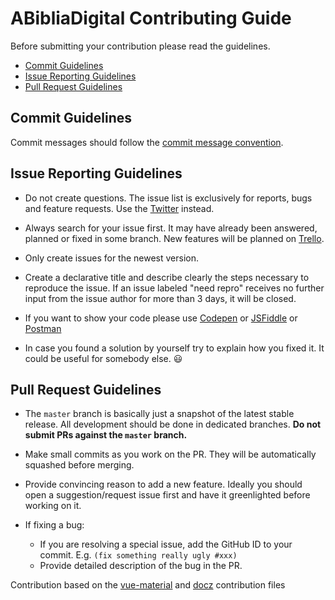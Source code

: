 # ABibliaDigital Contributing Guide

Before submitting your contribution please read the guidelines.

- [Commit Guidelines](#commit-guidelines)
- [Issue Reporting Guidelines](#issue-reporting-guidelines)
- [Pull Request Guidelines](#pull-request-guidelines)

## Commit Guidelines

Commit messages should follow the [commit message convention](https://www.conventionalcommits.org/en/v1.0.0-beta.2/).

## Issue Reporting Guidelines

- Do not create questions. The issue list is exclusively for reports, bugs and feature requests. Use the [Twitter](https://twitter.com/marciovsena) instead.

- Always search for your issue first. It may have already been answered, planned or fixed in some branch. New features will be planned on [Trello](https://trello.com/b/VPGRzM36).

- Only create issues for the newest version.

- Create a declarative title and describe clearly the steps necessary to reproduce the issue. If an issue labeled "need repro" receives no further input from the issue author for more than 3 days, it will be closed.

- If you want to show your code please use [Codepen](http://codepen.io/pen/) or [JSFiddle](https://jsfiddle.net/) or [Postman](https://www.getpostman.com/)

- In case you found a solution by yourself try to explain how you fixed it. It could be useful for somebody else. 😃

## Pull Request Guidelines

- The `master` branch is basically just a snapshot of the latest stable release. All development should be done in dedicated branches. **Do not submit PRs against the `master` branch.**

- Make small commits as you work on the PR. They will be automatically squashed before merging.

- Provide convincing reason to add a new feature. Ideally you should open a suggestion/request issue first and have it greenlighted before working on it.

- If fixing a bug:
  - If you are resolving a special issue, add the GitHub ID to your commit. E.g. `(fix something really ugly #xxx)`
  - Provide detailed description of the bug in the PR.

Contribution based on the [vue-material](https://github.com/vuematerial/vue-material/blob/master/.github/CONTRIBUTING.md) and [docz](https://github.com/pedronauck/docz/blob/master/CONTRIBUTING.md) contribution files
